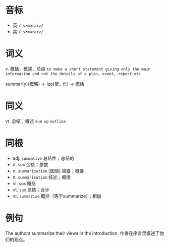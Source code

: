 # 音标

- 英 `/'sʌməraiz/`
- 美 `/'sʌməraɪz/`

# 词义

v. 概括，概述，总结
`to make a short statement giving only the main information and not the details of a plan, event, report etc`



summar(y)(概略) ＋ ize(使…化) → 概括

# 同义

vt. 总结；概述
`sum up` `outline`

# 同根

- adj. `summative` 总结性；总结的
- n. `sum` 金额；总数
- n. `summarization` [图情] 摘要；概要
- n. `summarisation` 综述；概括
- vi. `sum` 概括
- vt. `sum` 总结；合计
- vt. `summarise` 概括（等于summarize）；相加

# 例句

The authors summarize their views in the introduction.
作者在序言里概述了他们的观点。


